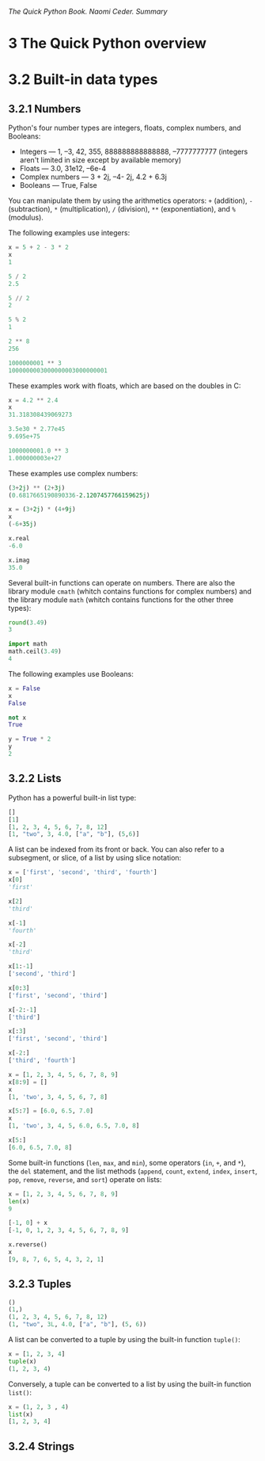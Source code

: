 <i>The Quick Python Book. Naomi Ceder. Summary</i>

# 3 The Quick Python overview

# 3.2 Built-in data types</h1>
## 3.2.1 Numbers</h2>

Python's four number types are integers, floats, complex numbers, and Booleans:

- Integers — 1, –3, 42, 355, 888888888888888, –7777777777 (integers aren't limited in size except by available memory)
- Floats — 3.0, 31e12, –6e-4
- Complex numbers — 3 + 2j, –4- 2j, 4.2 + 6.3j
- Booleans — True, False

You can manipulate them by using the arithmetics operators: `+` (addition), `-` (subtraction), `*` (multiplication), `/` (division), `**` (exponentiation), and `%` (modulus).

The following examples use integers:

```python
x = 5 + 2 - 3 * 2
x
1
```
```python
5 / 2
2.5
```
```python
5 // 2
2
```
```python
5 % 2
1
```
```python
2 ** 8
256
```
```python
1000000001 ** 3
1000000003000000003000000001
```

These examples work with floats, which are based on the doubles in C:

```python
x = 4.2 ** 2.4
x
31.318308439069273
```
```python
3.5e30 * 2.77e45
9.695e+75
```
```python
1000000001.0 ** 3
1.000000003e+27
```

These examples use complex numbers:

```python
(3+2j) ** (2+3j)
(0.6817665190890336-2.1207457766159625j)
```
```python
x = (3+2j) * (4+9j)
x
(-6+35j)
```
```python
x.real
-6.0
```
```python
x.imag
35.0
```

Several built-in functions can operate on numbers. There are also the library module `cmath` (whitch contains functions for complex numbers) and the library module `math` (whitch contains functions for the other three types):
```python
round(3.49)
3
```
```python
import math
math.ceil(3.49)
4
```
The following examples use Booleans:
```python
x = False
x
False
```
```python
not x
True
```
```python
y = True * 2
y
2
```

## 3.2.2 Lists

Python has a powerful built-in list type:

```python
[]
[1]
[1, 2, 3, 4, 5, 6, 7, 8, 12]
[1, "two", 3, 4.0, ["a", "b"], (5,6)]
```

A list can be indexed from its front or back. You can also refer to a subsegment, or slice, of a list by using slice notation:

```python
x = ['first', 'second', 'third', 'fourth']
x[0]
'first'
```
```python
x[2]
'third'
```
```python
x[-1]
'fourth'
```
```python
x[-2]
'third'
```
```python
x[1:-1]
['second', 'third']
```
```python
x[0:3]
['first', 'second', 'third']
```
```python
x[-2:-1]
['third']
```
```python
x[:3]
['first', 'second', 'third']
```
```python
x[-2:]
['third', 'fourth']
```
```python
x = [1, 2, 3, 4, 5, 6, 7, 8, 9]
x[8:9] = []
x
[1, 'two', 3, 4, 5, 6, 7, 8]
```
```python
x[5:7] = [6.0, 6.5, 7.0]
x
[1, 'two', 3, 4, 5, 6.0, 6.5, 7.0, 8]
```
```python
x[5:]
[6.0, 6.5, 7.0, 8]
```

Some built-in functions (`len`, `max`, and `min`), some operators (`in`, `+`, and `*`), the `del` statement, and the list methods (`append`, `count`, `extend`, `index`, `insert`, `pop`, `remove`, `reverse`, and `sort`) operate on lists:

```python
x = [1, 2, 3, 4, 5, 6, 7, 8, 9]
len(x)
9
```
```python
[-1, 0] + x
[-1, 0, 1, 2, 3, 4, 5, 6, 7, 8, 9]
```
```python
x.reverse()
x
[9, 8, 7, 6, 5, 4, 3, 2, 1]
```

## 3.2.3 Tuples

```python
()
(1,)
(1, 2, 3, 4, 5, 6, 7, 8, 12)
(1, "two", 3L, 4.0, ["a", "b"], (5, 6))
```

A list can be converted to a tuple by using the built-in function `tuple()`:

```python
x = [1, 2, 3, 4]
tuple(x)
(1, 2, 3, 4)
```

Conversely, a tuple can be converted to a list by using the built-in function `list()`:

```python
x = (1, 2, 3 , 4)
list(x)
[1, 2, 3, 4]
```
## 3.2.4 Strings

